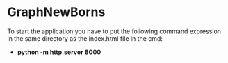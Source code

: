 # GraphNewBorns
To start the application you have to put the following command expression in the same directory as the index.html file in the cmd:
- **python -m http.server 8000**
